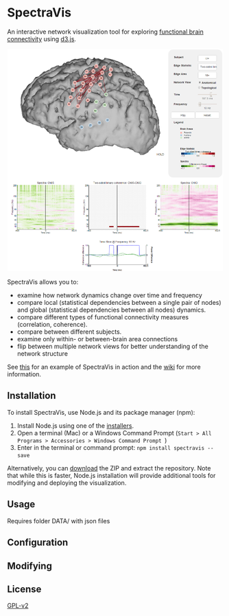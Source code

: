 SpectraVis
==========

An interactive network visualization tool for exploring [functional brain connectivity](http://www.scholarpedia.org/article/Brain_connectivity) using [d3.js](http://d3js.org/).

![](SpectraVis.png)

SpectraVis allows you to:
+ examine how network dynamics change over time and frequency
+ compare local (statistical dependencies between a single pair of nodes) and global (statistical dependencies between all nodes) dynamics.
+ compare different types of functional connectivity measures (correlation, coherence).
+ compare between different subjects.
+ examine only within- or between-brain area connections
+ flip between multiple network views for better understanding of the network structure

See [this](http://ericdeno.com/research/SpectraVis/) for an example of SpectraVis in action and the [wiki](https://github.com/edeno/SpectraVis/wiki) for more information.

## Installation
To install SpectraVis, use Node.js and its package manager (npm):

1. Install Node.js using one of the [installers](https://nodejs.org/).
2. Open a terminal (Mac) or a Windows Command Prompt (`Start > All Programs > Accessories > Windows Command Prompt `)
3. Enter in the terminal or command prompt: `npm install spectravis --save`

Alternatively, you can [download](https://github.com/edeno/SpectraVis/archive/master.zip) the ZIP and extract the repository. Note that while this is faster, Node.js installation will provide additional tools for modifying and deploying the visualization.

## Usage


Requires folder DATA/ with json files

## Configuration

## Modifying

## License
[GPL-v2](http://www.gnu.org/licenses/old-licenses/gpl-2.0.en.html)
